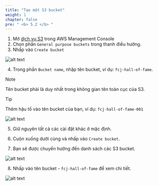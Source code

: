 ```yaml
---
title: "Tạo một S3 bucket"
weight: 1
chapter: false
pre: " <b> 5.2 </b> "
---
```


1. Mở [dịch vụ S3](https://ap-southeast-1.console.aws.amazon.com/s3/get-started?region=ap-southeast-1&bucketType=general) trong AWS Management Console
2. Chọn phần `General purpose buckets` trong thanh điều hướng.
3. Nhấp vào `Create bucket`

![alt text](/images/workshop-3/s3--list-buckets.png)

4. Trong phần `Bucket name`, nhập tên bucket, ví dụ: `fcj-hall-of-fame`.

> [!NOTE]
> Tên bucket phải là duy nhất trong không gian tên toàn cục của S3.

> [!TIP]
> Thêm hậu tố vào tên bucket của bạn, ví dụ: `fcj-hall-of-fame-001`

![alt text](/images/workshop-3/s3--create-bucket.png)

5. Giữ nguyên tất cả các cài đặt khác ở mặc định.
6. Cuộn xuống dưới cùng và nhấp vào `Create bucket`.

7. Bạn sẽ được chuyển hướng đến danh sách các S3 bucket.

![alt text](/images/workshop-3/s3--create-bucket--bucket-created.jpg)

8. Nhấp vào tên bucket - `fcj-hall-of-fame` để xem chi tiết.

![alt text](/images/workshop-3/s3--create-bucket--bucket-detail.jpg)
